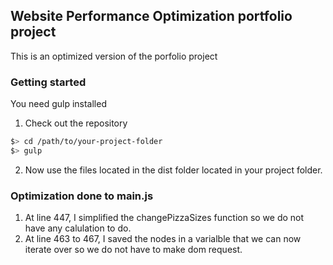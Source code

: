 ## Website Performance Optimization portfolio project

This is an optimized version of the porfolio project


### Getting started

You need gulp installed

1. Check out the repository
  
  ``` bash
  $> cd /path/to/your-project-folder
  $> gulp
  ```
2. Now use the files located in the dist folder located in your project folder.


### Optimization done to main.js

1. At line 447, I simplified the changePizzaSizes function so we do not have any calulation to do.
2. At line 463 to 467, I saved the nodes in a varialble that we can now iterate over so we do not have to make dom request.
